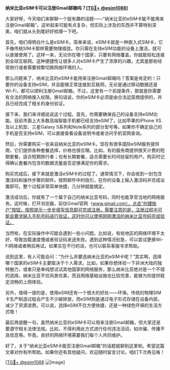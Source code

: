 **纳米比亚eSIM卡可以注册Gmail邮箱吗？[[TG💪+ @esim1088](https://t.me/s/esim1088)]**

大家好呀，今天咱们来聊聊一个挺有趣的话题——“纳米比亚的eSIM卡能不能用来注册Gmail邮箱”。这听起来可能有点复杂，但实际上涉及的东西并不算特别深奥，咱们就从头到尾好好梳理一下吧。

首先，咱们得明白什么是eSIM卡。简单来说，eSIM卡就是一种嵌入式SIM卡，它不像传统SIM卡那样需要物理插拔。你只需在支持eSIM功能的设备上激活，就可以直接使用了。这样一来，无论你在哪个国家，只要有网络覆盖，你就能轻松连接到全球互联网。这种便捷性让很多人对eSIM卡产生了浓厚的兴趣，尤其是那些经常旅行或者需要频繁切换网络环境的人。

那么问题来了，纳米比亚的eSIM卡能用来注册Gmail邮箱吗？答案是肯定的！只要你的设备支持eSIM，并且能够正常连接到互联网，无论是通过移动数据还是Wi-Fi，都可以顺利注册Gmail邮箱。不过，这里有一个前提条件，那就是你需要有合法的网络接入权限。换句话说，你的eSIM卡必须是由合法运营商提供的，并且已经完成了相关的身份验证。

接下来，我们来详细说说这个过程。首先，你需要确保自己的设备支持eSIM功能。目前市面上大多数高端智能手机都已经支持eSIM了，比如苹果的iPhone XS及以上机型、三星Galaxy S系列和Note系列的部分型号等。如果你不确定自己的手机是否支持eSIM，可以直接查看设备说明书或者访问手机官网查询。

然后，你需要购买一张来自纳米比亚的eSIM卡。现在有很多国际eSIM服务提供商，它们提供各种套餐选择，价格也很合理。比如，有的服务商提供按天计费的短期套餐，适合短期旅行者；也有长期套餐，适合需要长时间驻留的用户。购买时记得确认套餐内包含的数据流量是否足够满足你的需求。

购买完成后，接下来就是激活eSIM卡的过程了。通常情况下，你会收到一封包含激活码和操作步骤的邮件。按照邮件中的指引，在你的设备上输入激活码并完成设置即可。整个过程非常简单快捷，几分钟就能搞定。

激活成功后，你就有了一个属于自己的纳米比亚号码，同时也能享受当地的网络服务。这时候，打开浏览器，前往Gmail官网（www.gmail.com），点击“创建账户”按钮，按照提示一步步填写信息即可完成注册。需要注意的是，注册过程中可能会要求输入手机号码进行验证，这时你可以使用刚刚激活的纳米比亚号码完成验证。

当然啦，在实际操作中可能会遇到一些小问题。比如说，有些地区的网络环境不太好，导致加载速度慢或者验证码发送失败。遇到这种情况别急，可以尝试更换Wi-Fi网络或者稍后再试。如果实在不行的话，也可以联系客服寻求帮助。

说到这里，有人可能会问：“为什么非要选纳米比亚的eSIM卡呢？”其实啊，选择哪个国家的eSIM卡主要取决于个人需求。比如，如果你想体验一下非洲大陆的独特魅力，或者只是单纯想试试其他国家的网络服务，那么纳米比亚绝对是一个不错的选择。纳米比亚不仅风景优美，而且网络基础设施也比较完善，能够为你提供稳定流畅的上网体验。

另外，值得一提的是，使用eSIM还有一个很大的好处——环保。传统的物理SIM卡生产制造过程会产生不少碳排放，而eSIM则是通过电子形式存储在设备内部，减少了资源浪费。可以说，选择eSIM不仅方便快捷，还是一种绿色环保的生活方式哦！

最后再提醒一句，虽然纳米比亚的eSIM卡可以用来注册Gmail邮箱，但大家还是要遵守相关法律法规。比如，不得利用此方式进行任何违法活动，如诈骗、传播不良信息等。毕竟，良好的网络环境需要我们每个人共同维护。

好了，关于“纳米比亚eSIM卡能否注册Gmail邮箱”的话题就聊到这里啦。希望这篇文章对你有所帮助。如果你还有其他疑问，欢迎随时留言讨论。咱们下次再见咯！

[[TG💪+ @esim1088](https://t.me/s/esim1088) ![Image](https://i.postimg.cc/4NQfJmqS/Snipaste-2025-05-13-00-14-12.png)]